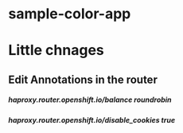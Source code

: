 
# sample-color-app
# Little chnages

## Edit Annotations in the router

##### haproxy.router.openshift.io/balance          roundrobin
##### haproxy.router.openshift.io/disable_cookies  true
